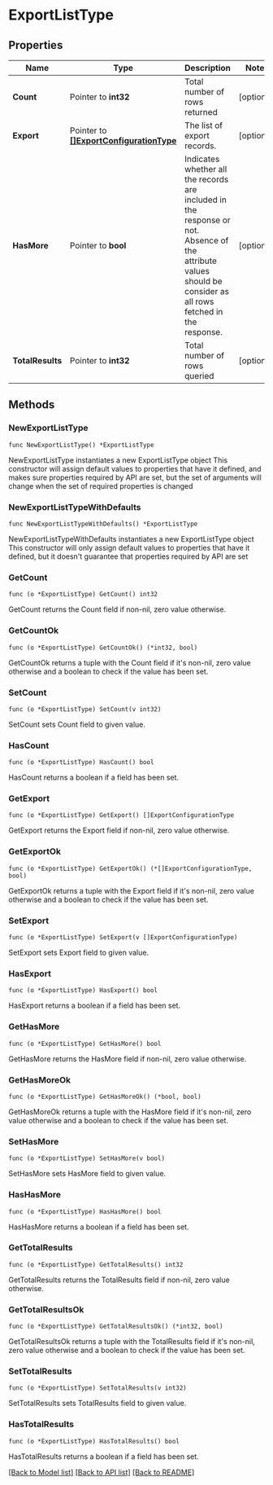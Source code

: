 # ExportListType

## Properties

Name | Type | Description | Notes
------------ | ------------- | ------------- | -------------
**Count** | Pointer to **int32** | Total number of rows returned | [optional] 
**Export** | Pointer to [**[]ExportConfigurationType**](ExportConfigurationType.md) | The list of export records. | [optional] 
**HasMore** | Pointer to **bool** | Indicates whether all the records are included in the response or not. Absence of the attribute values should be consider as all rows fetched in the response. | [optional] 
**TotalResults** | Pointer to **int32** | Total number of rows queried | [optional] 

## Methods

### NewExportListType

`func NewExportListType() *ExportListType`

NewExportListType instantiates a new ExportListType object
This constructor will assign default values to properties that have it defined,
and makes sure properties required by API are set, but the set of arguments
will change when the set of required properties is changed

### NewExportListTypeWithDefaults

`func NewExportListTypeWithDefaults() *ExportListType`

NewExportListTypeWithDefaults instantiates a new ExportListType object
This constructor will only assign default values to properties that have it defined,
but it doesn't guarantee that properties required by API are set

### GetCount

`func (o *ExportListType) GetCount() int32`

GetCount returns the Count field if non-nil, zero value otherwise.

### GetCountOk

`func (o *ExportListType) GetCountOk() (*int32, bool)`

GetCountOk returns a tuple with the Count field if it's non-nil, zero value otherwise
and a boolean to check if the value has been set.

### SetCount

`func (o *ExportListType) SetCount(v int32)`

SetCount sets Count field to given value.

### HasCount

`func (o *ExportListType) HasCount() bool`

HasCount returns a boolean if a field has been set.

### GetExport

`func (o *ExportListType) GetExport() []ExportConfigurationType`

GetExport returns the Export field if non-nil, zero value otherwise.

### GetExportOk

`func (o *ExportListType) GetExportOk() (*[]ExportConfigurationType, bool)`

GetExportOk returns a tuple with the Export field if it's non-nil, zero value otherwise
and a boolean to check if the value has been set.

### SetExport

`func (o *ExportListType) SetExport(v []ExportConfigurationType)`

SetExport sets Export field to given value.

### HasExport

`func (o *ExportListType) HasExport() bool`

HasExport returns a boolean if a field has been set.

### GetHasMore

`func (o *ExportListType) GetHasMore() bool`

GetHasMore returns the HasMore field if non-nil, zero value otherwise.

### GetHasMoreOk

`func (o *ExportListType) GetHasMoreOk() (*bool, bool)`

GetHasMoreOk returns a tuple with the HasMore field if it's non-nil, zero value otherwise
and a boolean to check if the value has been set.

### SetHasMore

`func (o *ExportListType) SetHasMore(v bool)`

SetHasMore sets HasMore field to given value.

### HasHasMore

`func (o *ExportListType) HasHasMore() bool`

HasHasMore returns a boolean if a field has been set.

### GetTotalResults

`func (o *ExportListType) GetTotalResults() int32`

GetTotalResults returns the TotalResults field if non-nil, zero value otherwise.

### GetTotalResultsOk

`func (o *ExportListType) GetTotalResultsOk() (*int32, bool)`

GetTotalResultsOk returns a tuple with the TotalResults field if it's non-nil, zero value otherwise
and a boolean to check if the value has been set.

### SetTotalResults

`func (o *ExportListType) SetTotalResults(v int32)`

SetTotalResults sets TotalResults field to given value.

### HasTotalResults

`func (o *ExportListType) HasTotalResults() bool`

HasTotalResults returns a boolean if a field has been set.


[[Back to Model list]](../README.md#documentation-for-models) [[Back to API list]](../README.md#documentation-for-api-endpoints) [[Back to README]](../README.md)


